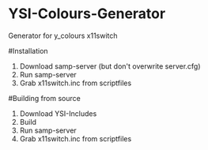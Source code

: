 # YSI-Colours-Generator
Generator for y_colours x11switch

#Installation
1. Download samp-server (but don't overwrite server.cfg)
2. Run samp-server
3. Grab x11switch.inc from scriptfiles

#Building from source
1. Download YSI-Includes
2. Build
3. Run samp-server
4. Grab x11switch.inc from scriptfiles 